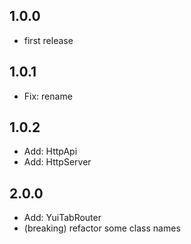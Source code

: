 ## 1.0.0

- first release

## 1.0.1

- Fix: rename

## 1.0.2

- Add: HttpApi
- Add: HttpServer

## 2.0.0

- Add: YuiTabRouter
- (breaking) refactor some class names
